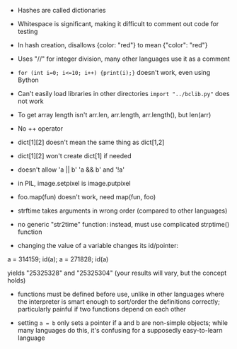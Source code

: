   - Hashes are called dictionaries

  - Whitespace is significant, making it difficult to comment out code
  for testing

  - In hash creation, disallows {color: "red"} to mean {"color": "red"}

  - Uses "//" for integer division, many other languages use it as a comment

  - `for (int i=0; i<=10; i++) {print(i);}` doesn't work, even using Bython

  - Can't easily load libraries in other directories `import "../bclib.py"` does not work

  - To get array length isn't arr.len, arr.length, arr.length(), but len(arr)

  - No ++ operator

  - dict[1][2] doesn't mean the same thing as dict[1,2]

  - dict[1][2] won't create dict[1] if needed

  - doesn't allow 'a || b' 'a && b' and '!a'

  - in PIL, image.setpixel is image.putpixel

  - foo.map(fun) doesn't work, need map(fun, foo)

  - strftime takes arguments in wrong order (compared to other languages)

  - no generic "str2time" function: instead, must use complicated strptime() function

  - changing the value of a variable changes its id/pointer:

a = 314159; id(a); a = 271828; id(a)

yields "25325328" and "25325304" (your results will vary, but the concept holds)

  - functions must be defined before use, unlike in other languages where the interpreter is smart enough to sort/order the definitions correctly; particularly painful if two functions depend on each other

  - setting `a = b` only sets a pointer if a and b are non-simple objects; while many languages do this, it's confusing for a supposedly easy-to-learn language
